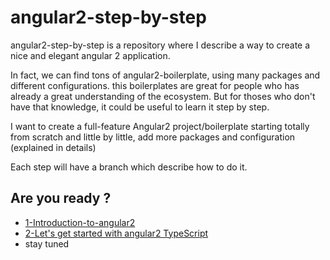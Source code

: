 # angular2-step-by-step
angular2-step-by-step is a repository where I describe a way to create a nice and elegant angular 2 application.

In fact, we can find tons of angular2-boilerplate, using many packages and different configurations. this boilerplates are great for people who has already a great understanding of the ecosystem.
But for thoses who don't have that knowledge, it could be useful to learn it step by step.

I want to create a full-feature Angular2 project/boilerplate starting totally from scratch and little by little, add more packages and configuration (explained in details)

Each step will have a branch which describe how to do it.

## Are you ready ?
- [1-Introduction-to-angular2](https://github.com/byjc/angular2-step-by-step/tree/1-step)
- [2-Let's get started with angular2 TypeScript](https://github.com/byjc/angular2-step-by-step/tree/2-step)
- stay tuned
